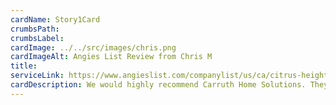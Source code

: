 ```yaml
---
cardName: Story1Card
crumbsPath: 
crumbsLabel: 
cardImage: ../../src/images/chris.png
cardImageAlt: Angies List Review from Chris M
title: 
serviceLink: https://www.angieslist.com/companylist/us/ca/citrus-heights/carruth-home-solutions-reviews-9989194.htm
cardDescription: We would highly recommend Carruth Home Solutions. They did a fantastic job, very knowledgeable and professional. We are very happy with our new deck.
---
```

